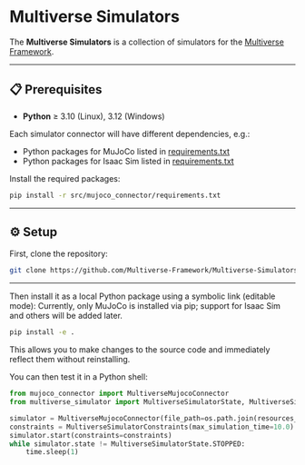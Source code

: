 # Multiverse Simulators

The **Multiverse Simulators** is a collection of simulators for the [Multiverse Framework](https://github.com/Multiverse-Framework/Multiverse).

---

## 📋 Prerequisites

- **Python** ≥ 3.10 (Linux), 3.12 (Windows)

Each simulator connector will have different dependencies, e.g.:
  - Python packages for MuJoCo listed in [requirements.txt](https://github.com/Multiverse-Framework/Multiverse-Simulators-Connector/blob/main/src/mujoco_connector/requirements.txt)
  - Python packages for Isaac Sim listed in [requirements.txt](https://github.com/Multiverse-Framework/Multiverse-Simulators-Connector/blob/main/src/isaac_sim_connector/requirements.txt)

Install the required packages:

```bash
pip install -r src/mujoco_connector/requirements.txt
```

---

## ⚙️ Setup

First, clone the repository:

```bash
git clone https://github.com/Multiverse-Framework/Multiverse-Simulators-Connector --depth 1
```
---

Then install it as a local Python package using a symbolic link (editable mode):
Currently, only MuJoCo is installed via pip; support for Isaac Sim and others will be added later.

```bash
pip install -e .
```

This allows you to make changes to the source code and immediately reflect them without reinstalling.

You can then test it in a Python shell:

```python
from mujoco_connector import MultiverseMujocoConnector
from multiverse_simulator import MultiverseSimulatorState, MultiverseSimulatorConstraints

simulator = MultiverseMujocoConnector(file_path=os.path.join(resources_path, "mjcf/unitree/h1_scene.xml"))
constraints = MultiverseSimulatorConstraints(max_simulation_time=10.0)
simulator.start(constraints=constraints)
while simulator.state != MultiverseSimulatorState.STOPPED:
    time.sleep(1)
```
